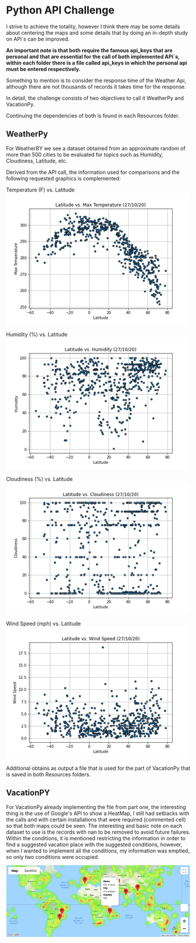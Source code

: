 # Python API Challenge
I strive to achieve the totality, however I think there may be some details about centering the maps and some details that by doing an in-depth study on APi´s can be improved.

**An important note is that both require the famous api_keys that are personal and that are essential for the call of both implemented APi´s, within each folder there is a file called api_keys in which the personal api must be entered respectively.**

Something to mention is to consider the response time of the Weather Api, although there are not thousands of records it takes time for the response.

In detail, the challenge consists of two objectives to call it WeatherPy and VacationPy.

Continuing the dependencies of both is found in each Resources folder.

## WeatherPy


For WeatherBY we see a dataset obtained from an approximate random of more than 500 cities to be evaluated for topics such as Humidity, Cloudiness, Latitude, etc.


Derived from the API call, the information used for comparisons and the following requested graphics is complemented:

Temperature (F) vs. Latitude
![Temperature vs Latitude](WeatherPy/Images/LatitudevsTemperature.png)

Humidity (%) vs. Latitude
![Humidity vs Latitude](WeatherPy/Images/LatitudevsHumidity.png)

Cloudiness (%) vs. Latitude
![cloudiness vs Latitude](WeatherPy/Images/LatitudevsCloudiness.png)

Wind Speed (mph) vs. Latitude
![Wind Speed vs Latitude](WeatherPy/Images/LatitudevsWindSpeed.png)

Additional obtains as output a file that is used for the part of VacationPy that is saved in both Resources folders.

## VacationPY 


For VacationPy already implementing the file from part one, the interesting thing is the use of Google's API to show a HeatMap, I still had setbacks with the calls and with certain installations that were required (commented cell) so that both maps could be seen.
The interesting and basic note on each dataset to use is the records with nan to be removed to avoid future failures.
Within the conditions, it is mentioned restricting the information in order to find a suggested vacation place with the suggested conditions, however, when I wanted to implement all the conditions, my information was emptied, so only two conditions were occupied.


![hotel map](Images/hotel_map.png)




